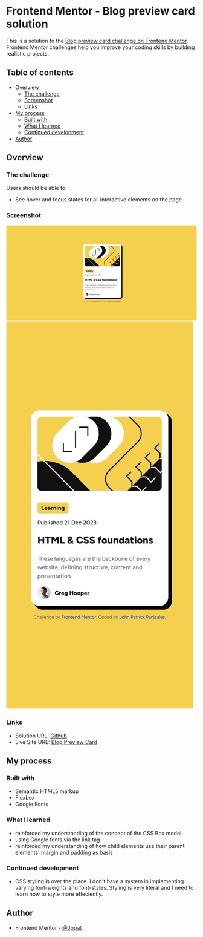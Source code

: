 # Frontend Mentor - Blog preview card solution

This is a solution to the [Blog preview card challenge on Frontend Mentor](https://www.frontendmentor.io/challenges/blog-preview-card-ckPaj01IcS). Frontend Mentor challenges help you improve your coding skills by building realistic projects. 

## Table of contents

- [Overview](#overview)
  - [The challenge](#the-challenge)
  - [Screenshot](#screenshot)
  - [Links](#links)
- [My process](#my-process)
  - [Built with](#built-with)
  - [What I learned](#what-i-learned)
  - [Continued development](#continued-development)
- [Author](#author)

## Overview

### The challenge

Users should be able to:

- See hover and focus states for all interactive elements on the page

### Screenshot

![Desktop](./solution/solution_desktop.jpeg)
![Mobile](./solution/solution-mobile.jpeg)

### Links

- Solution URL: [Github](https://github.com/Jppat/frontend_mentor/tree/main/blog-preview-card/blog-preview-card-main)
- Live Site URL: [Blog Preview Card](https://jppat.github.io/frontend_mentor/blog-preview-card/blog-preview-card-main/index.html)

## My process

### Built with

- Semantic HTML5 markup
- Flexbox
- Google Fonts

### What I learned

* reinforced my understanding of the concept of the CSS Box model
* using Google fonts via the link tag
* reinforced my understanding of how child elements use their parent elements' margin and padding as basis

### Continued development

* CSS styling is over the place. I don't have a system in implementing varying font-weights and font-styles. Styling is very literal and I need to learn how to style more effeciently.

## Author

- Frontend Mentor - [@Jppat](https://www.frontendmentor.io/profile/Jppat)